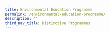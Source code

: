 ```yaml
---
title: Environmental Education Programme
permalink: /environmental-education-programme/
description: ""
third_nav_title: Distinctive Programmes
---
```

